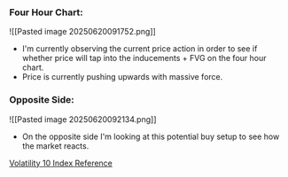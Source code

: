 ### Four Hour Chart:

![[Pasted image 20250620091752.png]]
- I'm currently observing the current price action in order to see if whether price will tap into the inducements + FVG on the four hour chart. 
- Price is currently pushing upwards with massive force.

### Opposite Side:

![[Pasted image 20250620092134.png]]

- On the opposite side I'm looking at this potential buy setup to see how the market reacts.


[Volatility 10 Index Reference](obsidian://open?vault=the-dojo&file=Synthetic%20Indices%2FVolatility%2010%20Index%2F17-06-25)